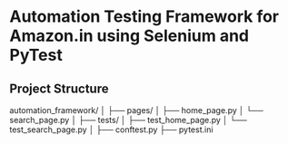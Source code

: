 # Automation Testing Framework for Amazon.in using Selenium and PyTest

## Project Structure

automation_framework/
│
├── pages/
│ ├── home_page.py
│ └── search_page.py
│
├── tests/
│ ├── test_home_page.py
│ └── test_search_page.py
│
├── conftest.py
├── pytest.ini
